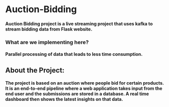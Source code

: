 # Auction-Bidding

#### Auction Bidding project is a live streaming project that uses kafka to stream bidding data from Flask website.

### What are we implementing here?
#### Parallel processing of data that leads to less time consumption.

## About the Project:
#### The project is based on an auction where people bid for certain products. It is an end-to-end pipeline where a web application takes input from the end user and the submissions are stored in a database. A real time dashboard then shows the latest insights on that data.

